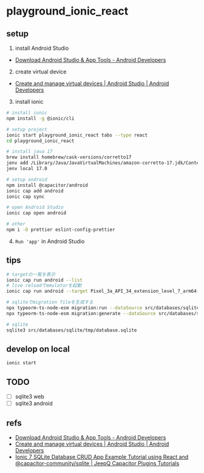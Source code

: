 # playground_ionic_react

## setup

1. install Android Studio

- [Download Android Studio &amp; App Tools - Android Developers](https://developer.android.com/studio)

2. create virtual device

- [Create and manage virtual devices | Android Studio | Android Developers](https://developer.android.com/studio/run/managing-avds)

3. install ionic

```bash
# install ionic
npm install -g @ionic/cli

# setup project
ionic start playground_ionic_react tabs --type react
cd playground_ionic_react

# install java 17
brew install homebrew/cask-versions/corretto17
jenv add /Library/Java/JavaVirtualMachines/amazon-corretto-17.jdk/Contents/Home
jenv local 17.0

# setup android
npm install @capacitor/android
ionic cap add android
ionic cap sync

# open Android Studio
ionic cap open android

# other
npm i -D prettier eslint-config-prettier
```

4. `Run 'app'` in Android Studio

## tips

```bash
# targetの一覧を表示
ionic cap run android --list
# live reloadでemulatorを起動
ionic cap run android --target Pixel_3a_API_34_extension_level_7_arm64-v8a_1 -l --external
```

```bash
# sqliteでmigration fileを生成する
npx typeorm-ts-node-esm migration:run --dataSource src/databases/sqlite/sqlite-data-source.ts
npx typeorm-ts-node-esm migration:generate --dataSource src/databases/sqlite/sqlite-data-source.ts --pretty src/databases/migrations/XXX

# sqlite
sqlite3 src/databases/sqlite/tmp/database.sqlite

```

## develop on local

```bash
ionic start
```

## TODO

- [ ] sqlite3 web
- [ ] sqlite3 android

## refs

- [Download Android Studio &amp; App Tools - Android Developers](https://developer.android.com/studio)
- [Create and manage virtual devices | Android Studio | Android Developers](https://developer.android.com/studio/run/managing-avds)
- [Ionic 7 SQLite Database CRUD App Example Tutorial using React and @capacitor-community/sqlite | JeepQ Capacitor Plugins Tutorials](https://jepiqueau.github.io/2023/08/31/Ionic7React-SQLite-CRUD-App.html)
